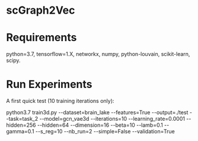 # scGraph2Vec

# Requirements
python=3.7,
tensorflow=1.X,
networkx, numpy, python-louvain, scikit-learn, scipy.

# Run Experiments
A first quick test (10 training iterations only):

python3.7 train3d.py --dataset=brain_lake --features=True --output=./test --task=task_2 --model=gcn_vae3d --iterations=10 --learning_rate=0.0001 --hidden=256 --hidden=64 --dimension=16 --beta=10 --lamb=0.1 --gamma=0.1 --s_reg=10 --nb_run=2 --simple=False --validation=True
